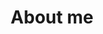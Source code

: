 ---
title: About me
#menu: footer
#description: I am a PhD researcher with a strong interest in knowledge management and organizational learning. In my doctoral research, I am investigating means of improving lessons learned management from a technological and social standpoint. In this regard, I take guidance from project management, systems engineering, information management, and knowledge management literature. For practical exploration and application of my research, I work closely with colleagues from Netherlands Railways and ProRail.  I hold a master's degree in Mechanical Engineering with a specialization in maintenance and operations from the University of Twente. Moreover, I have a fair amount of study abroad experience as I did my bachelor's in Mechanical Engineering from Politecnico di Torino, Italy. Additionally, I also participated in a semester exchange change program during my bachelor's study, where I studied for one semester at Mississippi state university, USA.
---